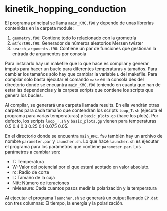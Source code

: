 # kinetik_hopping_conduction

El programa principal se llama `main_KMC.f90` y depende de unas librerías
contenidas en la carpeta module:
1. `geometry.f90`: Contiene todo lo relacionado con la grometría
2. `mtfort90.f90`: Generador de números aleatorios Mersen twister
3. `search_arguments.f90`: Contiene un par de funciones que gestionan la entrada de argumentos por consola


Para instalarlo hay un makefile que lo que hace es compilar y generar imputs para hacer un bucle para diferentes temperaturas y tamaños. Para cambiar los tamaños sólo hay que cambiar la variable `L` del makefile. Para compilar sólo basta ejecutar el comando `make` en la consola des del directorio donde se encuantra `main_KMC.f90` teniendo en cuanta que han de estar las dependencias y la carpeta scripts que contiene los scripts que genera los bucles. 

Al compilar, se generará una carpeta llamada results. En ella vendrán otras carpetas para cada tamaño que contendrán los scripts `loop_T.sh` (ejecuta el programa para varias temperaturas) y `basic_plots.gp` (hace los plots). Por defecto, los scripts `loop_T.sh` y `basic_plots.gp` vienen para temperaturas 0.5 0.4 0.3 0.25 0.1 0.075 0.05.

En el directorio donde se encuentra `main_KMC.f90` también hay un archivo de nombre `parameter.par` y `launcher.sh`. Lo que hace `launcher.sh` es ejecutar el programa para los parámetros que contiene `parameter.par`. Los parámetros a cambiar son:
* T: Temperatura
* W: Valor del potencial por el que estará acotado en valor absoluto.
* rc: Radio de corte
* L: Tamaño de la caja
* Nitt: Número de iteraciones
* nMeasure: Cada cuantos pasos medir la polarización y la temperatura

Al ejecutar el programa `launcher.sh` se generará un output llamado `EP.dat` con tres columnas: El tiempo, la energía y la polarización.
